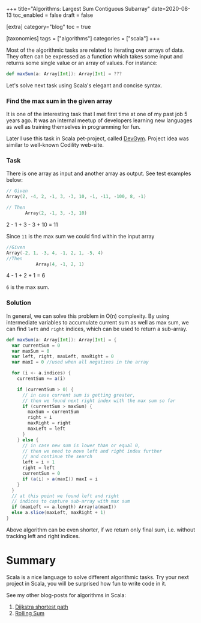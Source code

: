 +++
title="Algorithms: Largest Sum Contiguous Subarray"
date=2020-08-13
toc_enabled = false
draft = false

[extra]
category="blog"
toc = true

[taxonomies]
tags = ["algorithms"]
categories = ["scala"]
+++

Most of the algorithmic tasks are related to iterating over arrays of data. They often can be expressed as a function which takes some input and returns some single value or an array of values. For instance:

```scala
def maxSum(a: Array[Int]): Array[Int] = ???
```
<!-- more -->

Let's solve next task using Scala's elegant and concise syntax.

### Find the max sum in the given array

It is one of the interesting task that I met first time at one of my past job 5 years ago. It was an internal meetup of developers learning new languages as well as training themselves in programming for fun.

Later I use this task in Scala pet-project, called [DevGym](https://github.com/novakov-alexey/devgym). Project idea was similar to well-known Codility web-site.


### Task

There is one array as input and another array as output. See test examples below:

```scala
// Given
Array(2, -4, 2, -1, 3, -3, 10, -1, -11, -100, 8, -1) 

// Then
       Array(2, -1, 3, -3, 10)
```

2 - 1 + 3 - 3 + 10 = 11

Since `11` is the max sum we could find within the input array

```scala
//Given
Array(-2, 1, -3, 4, -1, 2, 1, -5, 4)
//Then
           Array(4, -1, 2, 1)
```

4 - 1 + 2 + 1 = 6

`6` is the max sum.

### Solution

In general, we can solve this problem in O(n) complexity. By using intermediate variables to 
accumulate current sum as well as max sum, we can find `left` and `right` indices, which can be used
to return a sub-array.


```scala
def maxSum(a: Array[Int]): Array[Int] = {
  var currentSum = 0
  var maxSum = 0
  var left, right, maxLeft, maxRight = 0
  var maxI = 0 //used when all negatives in the array

  for (i <- a.indices) {
    currentSum += a(i)

    if (currentSum > 0) {    
      // in case current sum is getting greater,
      // then we found next right index with the max sum so far
      if (currentSum > maxSum) {        
        maxSum = currentSum
        right = i
        maxRight = right
        maxLeft = left
      }
    } else {
      // in case new sum is lower than or equal 0, 
      // then we need to move left and right index further  
      // and continue the search
      left = i + 1
      right = left
      currentSum = 0
      if (a(i) > a(maxI)) maxI = i
    }
  }
  // at this point we found left and right
  // indices to capture sub-array with max sum
  if (maxLeft == a.length) Array(a(maxI))
  else a.slice(maxLeft, maxRight + 1)
}
```

Above algorithm can be even shorter, if we return only final sum, i.e. without tracking left and right indices.

# Summary

Scala is a nice language to solve different algorithmic tasks. Try your next project in Scala, you will be surprised how fun to write code in it. 

See my other blog-posts for algorithms in Scala:

1. [Dijkstra shortest path](https://medium.com/se-notes-by-alexey-novakov/algorithms-in-scala-dijkstra-shortest-path-78c4291dd8ab)
2. [Rolling Sum](https://medium.com/se-notes-by-alexey-novakov/rolling-sum-in-scala-6bc9a5a82e75)